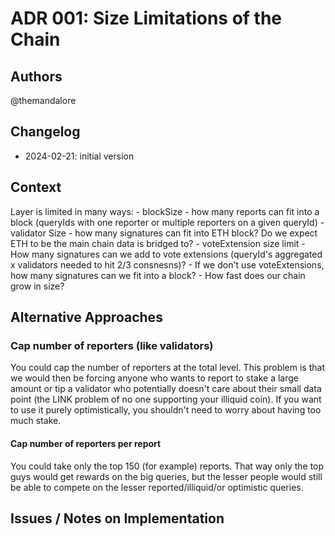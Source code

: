 # ADR 001: Size Limitations of the Chain

## Authors

@themandalore

## Changelog

- 2024-02-21: initial version

## Context

Layer is limited in many ways:
    - blockSize - how many reports can fit into a block (queryIds with one reporter or multiple reporters on a given queryId)
    - validator Size - how many signatures can fit into ETH block? Do we expect ETH to be the main chain data is bridged to?
    - voteExtension size limit - How many signatures can we add to vote extensions (queryId's aggregated x validators needed to hit 2/3 consnesns)?
    - If we don't use voteExtensions, how many signatures can we fit into a block? 
    - How fast does our chain grow in size? 



## Alternative Approaches

### Cap number of reporters (like validators)

You could cap the number of reporters at the total level.  This problem is that we would then be forcing anyone who wants to report to stake a large amount or tip a validator who potentially doesn't care about their small data point (the LINK problem of no one supporting your illiquid coin).  If you want to use it purely optimistically, you shouldn't need to worry about having too much stake.  

#### Cap number of reporters per report

You could take only the top 150 (for example) reports.  That way only the top guys would get rewards on the big queries, but the lesser people would still be able to compete on the lesser reported/illiquid/or optimistic queries.  


## Issues / Notes on Implementation

